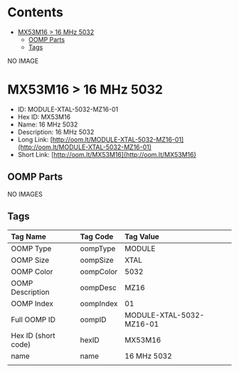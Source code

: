 



Contents
========

* [MX53M16 > 16 MHz 5032](#mx53m16--16-mhz-5032)
	* [OOMP Parts](#oomp-parts)
	* [Tags](#tags)
  
NO IMAGE  
# MX53M16 > 16 MHz 5032

- ID: MODULE-XTAL-5032-MZ16-01
- Hex ID: MX53M16
- Name: 16 MHz 5032
- Description: 16 MHz 5032
- Long Link: [http://oom.lt/MODULE-XTAL-5032-MZ16-01](http://oom.lt/MODULE-XTAL-5032-MZ16-01)
- Short Link: [http://oom.lt/MX53M16](http://oom.lt/MX53M16)

## OOMP Parts
  
NO IMAGES  
## Tags
  

|Tag Name|Tag Code|Tag Value|
| :--- | :--- | :--- |
|OOMP Type|oompType|MODULE|
|OOMP Size|oompSize|XTAL|
|OOMP Color|oompColor|5032|
|OOMP Description|oompDesc|MZ16|
|OOMP Index|oompIndex|01|
|Full OOMP ID|oompID|MODULE-XTAL-5032-MZ16-01|
|Hex ID (short code)|hexID|MX53M16|
|name|name|16 MHz 5032|
||||
